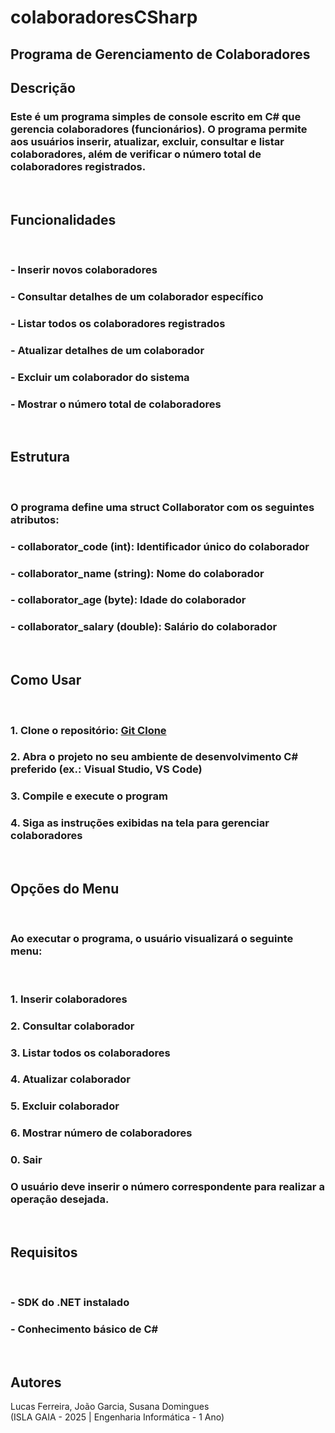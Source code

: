 <h1>colaboradoresCSharp</h1>

<h2>Programa de Gerenciamento de Colaboradores</h2>

<h2>Descrição</h2>
<h3>Este é um programa simples de console escrito em C# que gerencia colaboradores (funcionários). O programa permite aos usuários inserir, atualizar, excluir, consultar e listar colaboradores, além de verificar o número total de colaboradores registrados.</h3><br>

<h2>Funcionalidades</h2><br>
<h3>- Inserir novos colaboradores</h3>
<h3>- Consultar detalhes de um colaborador específico</h3>
<h3>- Listar todos os colaboradores registrados</h3>
<h3>- Atualizar detalhes de um colaborador</h3>
<h3>- Excluir um colaborador do sistema</h3>
<h3>- Mostrar o número total de colaboradores</h3><br>

<h2>Estrutura</h2><br>
<h3>O programa define uma struct Collaborator com os seguintes atributos:</h3>
<h3>- collaborator_code (int): Identificador único do colaborador</h3>
<h3>- collaborator_name (string): Nome do colaborador</h3>
<h3>- collaborator_age (byte): Idade do colaborador</h3>
<h3>- collaborator_salary (double): Salário do colaborador</h3><br>

<h2>Como Usar</h2><br>
<h3>1. Clone o repositório: <a href="https://github.com/joaovitorgarciaa/colaboradoresCSharp">Git Clone</a></h3> 
<h3>2. Abra o projeto no seu ambiente de desenvolvimento C# preferido (ex.: Visual Studio, VS Code)</h3>
<h3>3. Compile e execute o program</h3>
<h3>4. Siga as instruções exibidas na tela para gerenciar colaboradores</h3><br>

<h2>Opções do Menu</h2><br>
<h3>Ao executar o programa, o usuário visualizará o seguinte menu:</h3><br> 

<h3>1. Inserir colaboradores</h3>
<h3>2. Consultar colaborador</h3> 
<h3>3. Listar todos os colaboradores</h3> 
<h3>4. Atualizar colaborador</h3>
<h3>5. Excluir colaborador</h3> 
<h3>6. Mostrar número de colaboradores</h3>
<h3>0. Sair</h3>

<h3>O usuário deve inserir o número correspondente para realizar a operação desejada.</h3><br>

<h2>Requisitos</h2><br>
<h3>- SDK do .NET instalado</h3> 
<h3>- Conhecimento básico de C#</h3><br>


<h2>Autores</h2>
Lucas Ferreira, João Garcia, Susana Domingues<br>
(ISLA GAIA - 2025 | Engenharia Informática - 1 Ano)

